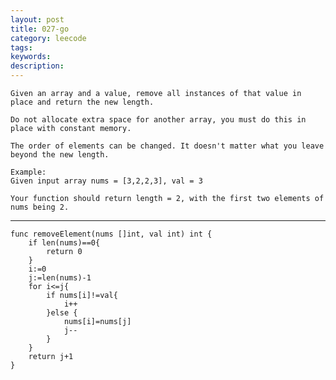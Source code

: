 ```yaml
---
layout: post
title: 027-go
category: leecode
tags: 
keywords: 
description: 
---
```


    Given an array and a value, remove all instances of that value in place and return the new length.
    
    Do not allocate extra space for another array, you must do this in place with constant memory.
    
    The order of elements can be changed. It doesn't matter what you leave beyond the new length.
    
    Example:
    Given input array nums = [3,2,2,3], val = 3
    
    Your function should return length = 2, with the first two elements of nums being 2.
    

----------

    func removeElement(nums []int, val int) int {
    	if len(nums)==0{
    		return 0
    	}
    	i:=0
    	j:=len(nums)-1
    	for i<=j{
    		if nums[i]!=val{
    			i++
    		}else {
    			nums[i]=nums[j]
    			j--
    		}
    	}
    	return j+1
    }